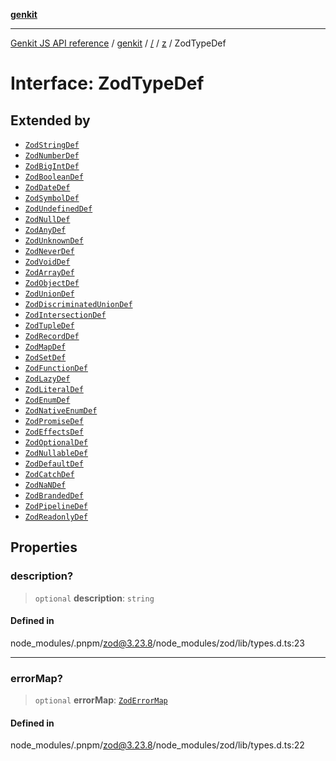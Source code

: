 [**genkit**](../../../README.md)

***

[Genkit JS API reference](../../../../README.md) / [genkit](../../../README.md) / [/](../../../README.md) / [z](../README.md) / ZodTypeDef

# Interface: ZodTypeDef

## Extended by

- [`ZodStringDef`](ZodStringDef.md)
- [`ZodNumberDef`](ZodNumberDef.md)
- [`ZodBigIntDef`](ZodBigIntDef.md)
- [`ZodBooleanDef`](ZodBooleanDef.md)
- [`ZodDateDef`](ZodDateDef.md)
- [`ZodSymbolDef`](ZodSymbolDef.md)
- [`ZodUndefinedDef`](ZodUndefinedDef.md)
- [`ZodNullDef`](ZodNullDef.md)
- [`ZodAnyDef`](ZodAnyDef.md)
- [`ZodUnknownDef`](ZodUnknownDef.md)
- [`ZodNeverDef`](ZodNeverDef.md)
- [`ZodVoidDef`](ZodVoidDef.md)
- [`ZodArrayDef`](ZodArrayDef.md)
- [`ZodObjectDef`](ZodObjectDef.md)
- [`ZodUnionDef`](ZodUnionDef.md)
- [`ZodDiscriminatedUnionDef`](ZodDiscriminatedUnionDef.md)
- [`ZodIntersectionDef`](ZodIntersectionDef.md)
- [`ZodTupleDef`](ZodTupleDef.md)
- [`ZodRecordDef`](ZodRecordDef.md)
- [`ZodMapDef`](ZodMapDef.md)
- [`ZodSetDef`](ZodSetDef.md)
- [`ZodFunctionDef`](ZodFunctionDef.md)
- [`ZodLazyDef`](ZodLazyDef.md)
- [`ZodLiteralDef`](ZodLiteralDef.md)
- [`ZodEnumDef`](ZodEnumDef.md)
- [`ZodNativeEnumDef`](ZodNativeEnumDef.md)
- [`ZodPromiseDef`](ZodPromiseDef.md)
- [`ZodEffectsDef`](ZodEffectsDef.md)
- [`ZodOptionalDef`](ZodOptionalDef.md)
- [`ZodNullableDef`](ZodNullableDef.md)
- [`ZodDefaultDef`](ZodDefaultDef.md)
- [`ZodCatchDef`](ZodCatchDef.md)
- [`ZodNaNDef`](ZodNaNDef.md)
- [`ZodBrandedDef`](ZodBrandedDef.md)
- [`ZodPipelineDef`](ZodPipelineDef.md)
- [`ZodReadonlyDef`](ZodReadonlyDef.md)

## Properties

### description?

> `optional` **description**: `string`

#### Defined in

node\_modules/.pnpm/zod@3.23.8/node\_modules/zod/lib/types.d.ts:23

***

### errorMap?

> `optional` **errorMap**: [`ZodErrorMap`](../type-aliases/ZodErrorMap.md)

#### Defined in

node\_modules/.pnpm/zod@3.23.8/node\_modules/zod/lib/types.d.ts:22
